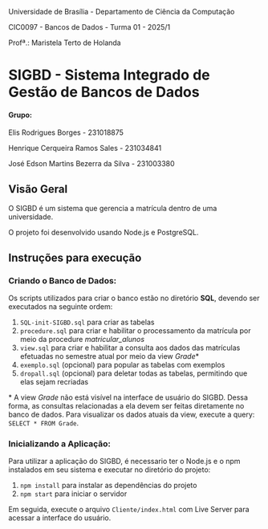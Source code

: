 Universidade de Brasília - Departamento de Ciência da Computação

CIC0097 - Bancos de Dados - Turma 01 - 2025/1 

Profª.: Maristela Terto de Holanda

# SIGBD - Sistema Integrado de Gestão de Bancos de Dados

#### Grupo:
Elis Rodrigues Borges - 231018875

Henrique Cerqueira Ramos Sales - 231034841

José Edson Martins Bezerra da Silva - 231003380

## Visão Geral

O SIGBD é um sistema que gerencia a matrícula dentro de uma universidade.

O projeto foi desenvolvido usando Node.js e PostgreSQL.

## Instruções para execução
### Criando o Banco de Dados:
Os scripts utilizados para criar o banco estão no diretório **SQL**, devendo ser executados na seguinte ordem:

1. `SQL-init-SIGBD.sql` para criar as tabelas
2. `procedure.sql` para criar e habilitar o processamento da matrícula por meio da procedure *matricular_alunos*
3. `view.sql` para criar e habilitar a consulta aos dados das matrículas efetuadas no semestre atual por meio da view *Grade*\*
4. `exemplo.sql` (opcional) para popular as tabelas com exemplos
5. `dropall.sql` (opcional) para deletar todas as tabelas, permitindo que elas sejam recriadas

\* A view *Grade* não está visível na interface de usuário do SIGBD. Dessa forma, as consultas relacionadas a ela devem ser feitas diretamente no banco de dados.
Para visualizar os dados atuais da view, execute a query: `SELECT * FROM Grade`.

### Inicializando a Aplicação:
Para utilizar a aplicação do SIGBD, é necessario ter o Node.js e o npm instalados em seu sistema e executar no diretório do projeto:

1. `npm install` para instalar as dependências do projeto
2. `npm start` para iniciar o servidor

Em seguida, execute o arquivo `Cliente/index.html` com Live Server para acessar a interface do usuário.
